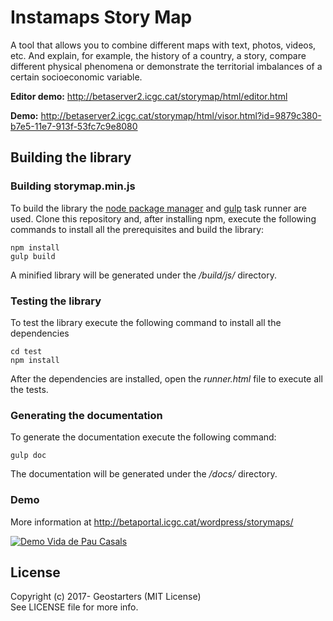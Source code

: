 # Instamaps Story Map

A tool that allows you to combine different maps with text, photos, videos, etc. And explain, for example, the history of a country, a story, compare different physical phenomena or demonstrate the territorial imbalances of a certain socioeconomic variable.

**Editor demo:** http://betaserver2.icgc.cat/storymap/html/editor.html

**Demo:** http://betaserver2.icgc.cat/storymap/html/visor.html?id=9879c380-b7e5-11e7-913f-53fc7c9e8080

## Building the library
### Building storymap.min.js
To build the library the [node package manager](https://www.npmjs.com/) and [gulp](https://gulpjs.com/) task runner are used.
Clone this repository and, after installing npm, execute the following commands to install all the prerequisites and build the library:

```
npm install
gulp build
```

A minified library will be generated under the _/build/js/_ directory.

### Testing the library
To test the library execute the following command to install all the dependencies

```
cd test
npm install
```

After the dependencies are installed, open the _runner.html_ file to execute all the tests.

### Generating the documentation
To generate the documentation execute the following command:

```
gulp doc
```

The documentation will be generated under the _/docs/_ directory.

### Demo

More information at http://betaportal.icgc.cat/wordpress/storymaps/

[![Demo Vida de Pau Casals](http://betaportal.icgc.cat/wordpress/wp-content/uploads/2014/01/storymap_icgc_geostarters-1024x499.png)](http://betaserver2.icgc.cat/storymap/html/visor.html?id=9879c380-b7e5-11e7-913f-53fc7c9e8080)

## License

Copyright (c) 2017- Geostarters (MIT License)  
See LICENSE file for more info.
